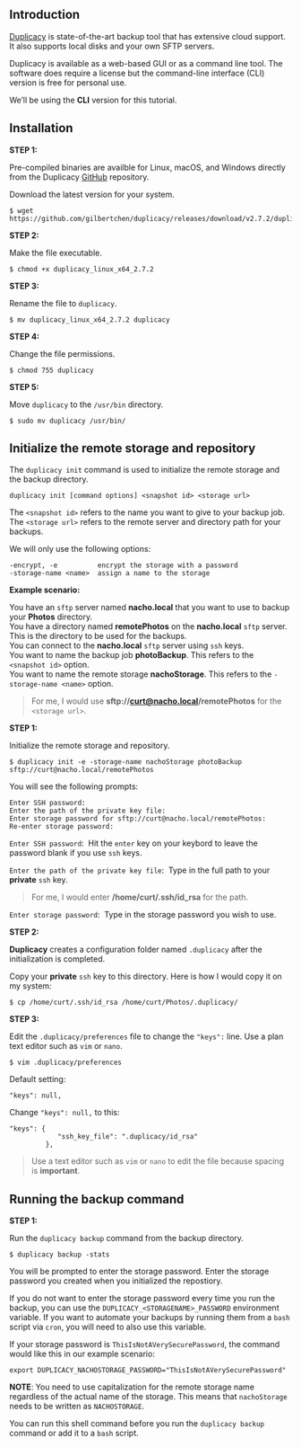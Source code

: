 ## Introduction

[Duplicacy](https://duplicacy.com) is state-of-the-art backup tool that has extensive cloud support. It also supports local disks and your own SFTP servers.     

Duplicacy is available as a web-based GUI or as a command line tool. 
The software does require a license but the command-line interface (CLI) version is free for personal use.  
  
We’ll be using the **CLI** version for this tutorial.

## Installation    

**STEP 1:**   

Pre-compiled binaries are availble for Linux, macOS, and Windows directly from the Duplicacy [GitHub](https://github.com/gilbertchen/duplicacy/releases) repository.

Download the latest version for your system.
~~~
$ wget https://github.com/gilbertchen/duplicacy/releases/download/v2.7.2/duplicacy_linux_x64_2.7.2
~~~

**STEP 2:**    

Make the file executable.
~~~
$ chmod +x duplicacy_linux_x64_2.7.2
~~~
   
**STEP 3:**  

Rename the file to `duplicacy`.
~~~
$ mv duplicacy_linux_x64_2.7.2 duplicacy
~~~

**STEP 4:**  

Change the file permissions.
~~~
$ chmod 755 duplicacy
~~~

**STEP 5:**  

Move `duplicacy` to the `/usr/bin` directory.
~~~
$ sudo mv duplicacy /usr/bin/
~~~

## Initialize the remote storage and repository

The `duplicacy init` command is used to initialize the remote storage and the backup directory.
~~~
duplicacy init [command options] <snapshot id> <storage url>
~~~
The `<snapshot id>` refers to the name you want to give to your backup job.    
The `<storage url>` refers to the remote server and directory path for your backups.

We will only use the following options:
~~~
-encrypt, -e          encrypt the storage with a password
-storage-name <name>  assign a name to the storage
~~~

**Example scenario:**

You have an `sftp` server named **nacho.local** that you want to use to backup your **Photos** directory.      
You have a directory named **remotePhotos** on the **nacho.local** `sftp` server. This is the directory to be used for the backups.    
You can connect to the **nacho.local** `sftp` server using `ssh` keys.    
You want to name the backup job **photoBackup**. This refers to the `<snapshot id>` option.    
You want to name the remote storage **nachoStorage**. This refers to the `-storage-name <name>` option.    

> For me, I would use **sftp://curt@nacho.local/remotePhotos** for the `<storage url>`.

**STEP 1:**      

Initialize the remote storage and repository.
~~~
$ duplicacy init -e -storage-name nachoStorage photoBackup sftp://curt@nacho.local/remotePhotos
~~~
You will see the following prompts:
~~~
Enter SSH password:
Enter the path of the private key file:
Enter storage password for sftp://curt@nacho.local/remotePhotos:
Re-enter storage password:
~~~
`Enter SSH password`:&nbsp; Hit the `enter` key on your keybord to leave the password blank if you use `ssh` keys.       

`Enter the path of the private key file`:&nbsp; Type in the full path to your **private** `ssh` key. 
> For me, I would enter **/home/curt/.ssh/id_rsa** for the path.  

`Enter storage password`:&nbsp; Type in the storage password you wish to use.

**STEP 2:**    

**Duplicacy** creates a configuration folder named `.duplicacy` after the initialization is completed.   

Copy your **private** `ssh` key to this directory. Here is how I would copy it on my system:
~~~
$ cp /home/curt/.ssh/id_rsa /home/curt/Photos/.duplicacy/
~~~

**STEP 3:**    

Edit the `.duplicacy/preferences` file to change the `"keys":` line. Use a plan text editor such as `vim` or `nano`.
~~~
$ vim .duplicacy/preferences
~~~

Default setting:
~~~
"keys": null,
~~~

Change `"keys": null,` to this:
~~~
"keys": {
            "ssh_key_file": ".duplicacy/id_rsa"
         },
~~~
> Use a text editor such as `vim` or `nano` to edit the file because spacing is **important**.

## Running the backup command

**STEP 1:**    

Run the `duplicacy backup` command from the backup directory.
~~~
$ duplicacy backup -stats
~~~

You will be prompted to enter the storage password. 
Enter the storage password you created when you initialized the repostiory.

If you do not want to enter the storage password every time you run the backup, you can use the `DUPLICACY_<STORAGENAME>_PASSWORD` environment variable. If you want to automate your backups by running them from a `bash` script via `cron`, you will need to also use this variable.    

If your storage password is `ThisIsNotAVerySecurePassword`, the command would like this in our example scenario:
~~~
export DUPLICACY_NACHOSTORAGE_PASSWORD="ThisIsNotAVerySecurePassword"
~~~
**NOTE**: You need to use capitalization for the remote storage name regardless of the actual name of the storage. This means that `nachoStorage` needs to be written as `NACHOSTORAGE`.

You can run this shell command before you run the `duplicacy backup` command or add it to a `bash` script.
